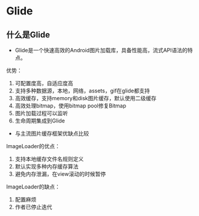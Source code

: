# Glide

## 什么是Glide

- Glide是一个快速高效的Android图片加载库，具备性能高，流式API语法的特点。

优势：

1. 可配置度高，自适应度高
2. 支持多种数据源，本地，网络，assets，gif在glide都支持
3. 高效缓存，支持memory和disk图片缓存，默认使用二级缓存
4. 高效处理bitmap，使用bitmap pool修复Bitmap
5. 图片加载过程可以监听
6. 生命周期集成到Glide

- 与主流图片缓存框架优缺点比较

ImageLoader的优点：

1. 支持本地缓存文件名规则定义
2. 默认实现多种内存缓存算法
3. 避免内存泄漏，在view滚动的时候暂停

ImageLoader的缺点：

1. 配置麻烦
2. 作者已停止迭代